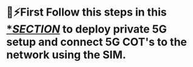 # 🤠⚡First Follow this steps in this [**SECTION*](../Private%5G%Setup%Guide) to deploy private 5G setup and connect 5G COT's to the network using the SIM.


